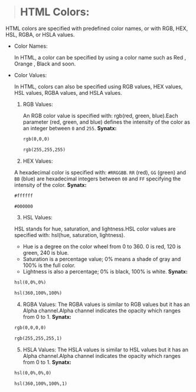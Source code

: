 > # HTML Colors:

HTML colors are specified with predefined color names, or with RGB, HEX, HSL, RGBA, or HSLA values.

- Color Names:

    In HTML, a color can be specified by using a color name such as Red , Orange , Black and soon.

- Color Values:

    In HTML, colors can also be specified using RGB values, HEX values, HSL values, RGBA values, and HSLA values.

    1. RGB Values:

        An RGB color value is specified with: rgb(red, green, blue).Each parameter (red, green, and blue) defines the intensity of the color as an integer between `0` and `255`.
        __Synatx:__
        ```html
        rgb(0,0,0)

        rgb(255,255,255)
        ```

    2. HEX Values:
    
    A hexadecimal color is specified with: `#RRGGBB`. `RR` (red), `GG` (green) and `BB` (blue) are hexadecimal integers between `00` and `FF` specifying the intensity of the color.
     __Synatx:__
    ```html
    #ffffff

    #000000
    ```


    3. HSL Values:

    HSL stands for hue, saturation, and lightness.HSL color values are specified with: hsl(hue, saturation, lightness).
    - Hue is a degree on the color wheel from 0 to 360. 0 is red, 120 is green, 240 is blue.
    - Saturation is a percentage value; 0% means a shade of gray and 100% is the full color.
    - Lightness is also a percentage; 0% is black, 100% is white.
    __Synatx:__
    ```html
    hsl(0,0%,0%)

    hsl(360,100%,100%)
    ```

    4. RGBA Values:
    The RGBA values is similar to RGB values but it has an Alpha channel.Alpha channel indicates the opacity which ranges from 0 to 1.
    __Synatx:__
    ```html
    rgb(0,0,0,0)

    rgb(255,255,255,1)
    ```

    5. HSLA Values:
    The HSLA values is similar to HSL values but it has an Alpha channel.Alpha channel indicates the opacity which ranges from 0 to 1.
    __Synatx:__
    ```html
    hsl(0,0%,0%,0)

    hsl(360,100%,100%,1)
    ```



